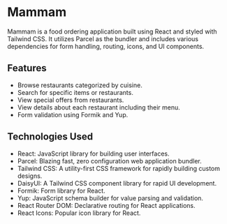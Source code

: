 
# Mammam

Mammam is a food ordering application built using React and styled with Tailwind CSS. It utilizes Parcel as the bundler and includes various dependencies for form handling, routing, icons, and UI components.

## Features

- Browse restaurants categorized by cuisine.
- Search for specific items or restaurants.
- View special offers from restaurants.
- View details about each restaurant including their menu.
- Form validation using Formik and Yup.

## Technologies Used

- React: JavaScript library for building user interfaces.
- Parcel: Blazing fast, zero configuration web application bundler.
- Tailwind CSS: A utility-first CSS framework for rapidly building custom designs.
- DaisyUI: A Tailwind CSS component library for rapid UI development.
- Formik: Form library for React.
- Yup: JavaScript schema builder for value parsing and validation.
- React Router DOM: Declarative routing for React applications.
- React Icons: Popular icon library for React.


